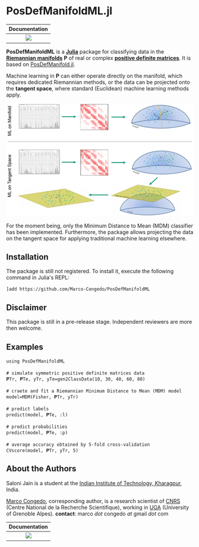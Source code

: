 # PosDefManifoldML.jl

| **Documentation**  | 
|:---------------------------------------:|
| [![](https://img.shields.io/badge/docs-dev-blue.svg)](https://Marco-Congedo.github.io/PosDefManifoldML.jl/dev) |

**PosDefManifoldML** is a [**Julia**](https://julialang.org/) package for classifying data in the [**Riemannian manifolds**](https://en.wikipedia.org/wiki/Riemannian_manifold) **P** of real or complex [**positive definite matrices**](https://en.wikipedia.org/wiki/Definiteness_of_a_matrix). It is based on [PosDefManifold.jl](https://github.com/Marco-Congedo/PosDefManifold.jl). 

Machine learning in **P** can either operate directly on the manifold, which requires dedicated Riemannian methods, or the data can be projected onto the **tangent space**, where standard (Euclidean) machine learning methods apply. 

![](/docs/src/assets/Fig1.jpg)

For the moment being, only the Minimum Distance to Mean (MDM) classifier has been implemented. Furthermore, the package allows projecting the data on the tangent space for applying traditional machine learning elsewhere.

## Installation

The package is still not registered. To install it,
execute the following command in Julia's REPL:

    ]add https://github.com/Marco-Congedo/PosDefManifoldML

## Disclaimer

This package is still in a pre-release stage.
Independent reviewers are more then welcome.

## Examples

```
using PosDefManifoldML

# simulate symmetric positive definite matrices data
𝐏Tr, 𝐏Te, yTr, yTe=gen2ClassData(10, 30, 40, 60, 80)

# craete and fit a Riemannian Minimum Distance to Mean (MDM) model
model=MDM(Fisher, 𝐏Tr, yTr)

# predict labels
predict(model, 𝐏Te, :l)

# predict probabilities
predict(model, 𝐏Te, :p)

# average accuracy obtained by 5-fold cross-validation
CVscore(model, 𝐏Tr, yTr, 5)

```

## About the Authors

Saloni Jain is a student at the
[Indian Institute of Technology, Kharagpur](http://www.iitkgp.ac.in/), India.

[Marco Congedo](https://sites.google.com/site/marcocongedo), corresponding
author, is a research scientist of [CNRS](http://www.cnrs.fr/en) (Centre National de la Recherche Scientifique), working in [UGA](https://www.univ-grenoble-alpes.fr/english/) (University of Grenoble Alpes). **contact**: marco *dot* congedo *at* gmail *dot* com

| **Documentation**  | 
|:---------------------------------------:|
| [![](https://img.shields.io/badge/docs-dev-blue.svg)](https://Marco-Congedo.github.io/PosDefManifoldML.jl/dev) |



